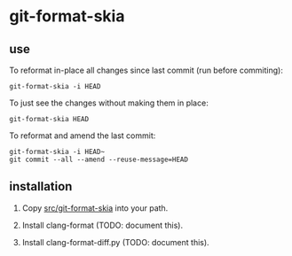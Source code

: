 # git-format-skia #

## use ##

To reformat in-place all changes since last commit (run before commiting):

    git-format-skia -i HEAD

To just see the changes without making them in place:

    git-format-skia HEAD

To reformat and amend the last commit:

    git-format-skia -i HEAD~
	git commit --all --amend --reuse-message=HEAD

## installation ##

1.  Copy [src/git-format-skia](src/git-format-skia) into your path.

2.  Install clang-format (TODO: document this).

3.  Install clang-format-diff.py (TODO: document this).
